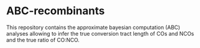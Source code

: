 # ABC-recombinants

This repository contains the approximate bayesian computation (ABC) analyses allowing to infer the true conversion tract length of COs and NCOs and the true ratio of CO:NCO.

